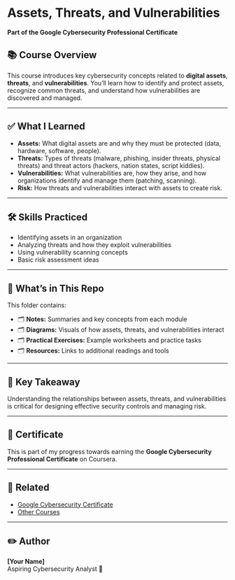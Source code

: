 # Assets, Threats, and Vulnerabilities  
**Part of the Google Cybersecurity Professional Certificate**

## 📚 Course Overview  
This course introduces key cybersecurity concepts related to **digital assets**, **threats**, and **vulnerabilities**. You’ll learn how to identify and protect assets, recognize common threats, and understand how vulnerabilities are discovered and managed.

---

## ✅ What I Learned  
- **Assets:** What digital assets are and why they must be protected (data, hardware, software, people).  
- **Threats:** Types of threats (malware, phishing, insider threats, physical threats) and threat actors (hackers, nation states, script kiddies).  
- **Vulnerabilities:** What vulnerabilities are, how they arise, and how organizations identify and manage them (patching, scanning).  
- **Risk:** How threats and vulnerabilities interact with assets to create risk.

---

## 🛠️ Skills Practiced  
- Identifying assets in an organization  
- Analyzing threats and how they exploit vulnerabilities  
- Using vulnerability scanning concepts  
- Basic risk assessment ideas

---

## 📁 What’s in This Repo  
This folder contains:  
- 🗂️ **Notes:** Summaries and key concepts from each module  
- 🗂️ **Diagrams:** Visuals of how assets, threats, and vulnerabilities interact  
- 🗂️ **Practical Exercises:** Example worksheets and practice tasks  
- 🗂️ **Resources:** Links to additional readings and tools  

---

## 🧩 Key Takeaway  
Understanding the relationships between assets, threats, and vulnerabilities is critical for designing effective security controls and managing risk.

---

## 📌 Certificate  
This is part of my progress towards earning the **Google Cybersecurity Professional Certificate** on Coursera.

---

## 🔗 Related  
- [Google Cybersecurity Certificate](https://www.coursera.org/professional-certificates/google-cybersecurity)  
- [Other Courses](#)

---

## ✏️ Author  
**[Your Name]**  
Aspiring Cybersecurity Analyst 🚀
